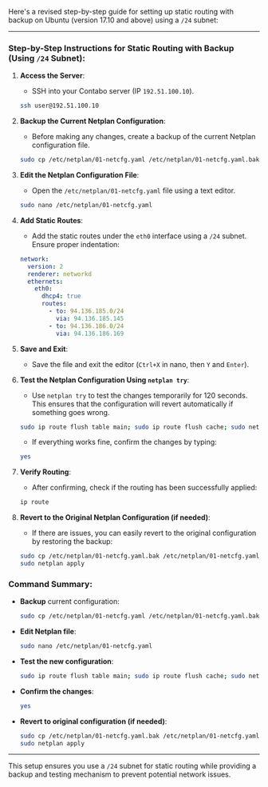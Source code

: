 Here's a revised step-by-step guide for setting up static routing with backup on Ubuntu (version 17.10 and above) using a `/24` subnet:

---

### Step-by-Step Instructions for Static Routing with Backup (Using `/24` Subnet):

1. **Access the Server**:
   - SSH into your Contabo server (IP `192.51.100.10`).

   ```bash
   ssh user@192.51.100.10
   ```

2. **Backup the Current Netplan Configuration**:
   - Before making any changes, create a backup of the current Netplan configuration file.

   ```bash
   sudo cp /etc/netplan/01-netcfg.yaml /etc/netplan/01-netcfg.yaml.bak
   ```

3. **Edit the Netplan Configuration File**:
   - Open the `/etc/netplan/01-netcfg.yaml` file using a text editor.

   ```bash
   sudo nano /etc/netplan/01-netcfg.yaml
   ```

4. **Add Static Routes**:
   - Add the static routes under the `eth0` interface using a `/24` subnet. Ensure proper indentation:

   ```yaml
   network:
     version: 2
     renderer: networkd
     ethernets:
       eth0:
         dhcp4: true
         routes:
           - to: 94.136.185.0/24
             via: 94.136.185.145
           - to: 94.136.186.0/24
             via: 94.136.186.169
   ```

5. **Save and Exit**:
   - Save the file and exit the editor (`Ctrl+X` in nano, then `Y` and `Enter`).

6. **Test the Netplan Configuration Using `netplan try`**:
   - Use `netplan try` to test the changes temporarily for 120 seconds. This ensures that the configuration will revert automatically if something goes wrong.

   ```bash
   sudo ip route flush table main; sudo ip route flush cache; sudo netplan try
   ```

   - If everything works fine, confirm the changes by typing:

   ```bash
   yes
   ```

7. **Verify Routing**:
   - After confirming, check if the routing has been successfully applied:

   ```bash
   ip route
   ```

8. **Revert to the Original Netplan Configuration (if needed)**:
   - If there are issues, you can easily revert to the original configuration by restoring the backup:

   ```bash
   sudo cp /etc/netplan/01-netcfg.yaml.bak /etc/netplan/01-netcfg.yaml
   sudo netplan apply
   ```

### Command Summary:

- **Backup** current configuration:
  ```bash
  sudo cp /etc/netplan/01-netcfg.yaml /etc/netplan/01-netcfg.yaml.bak
  ```

- **Edit Netplan file**:
  ```bash
  sudo nano /etc/netplan/01-netcfg.yaml
  ```

- **Test the new configuration**:
  ```bash
  sudo ip route flush table main; sudo ip route flush cache; sudo netplan try
  ```

- **Confirm the changes**:
  ```bash
  yes
  ```

- **Revert to original configuration (if needed)**:
  ```bash
  sudo cp /etc/netplan/01-netcfg.yaml.bak /etc/netplan/01-netcfg.yaml
  sudo netplan apply
  ```

---

This setup ensures you use a `/24` subnet for static routing while providing a backup and testing mechanism to prevent potential network issues.
